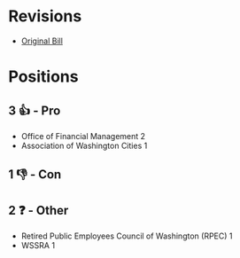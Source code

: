 # Revisions
* [Original Bill](1/)

# Positions
## 3 👍 - Pro
* Office of Financial Management 2
* Association of Washington Cities 1

## 1 👎 - Con

## 2 ❓ - Other
* Retired Public Employees Council of Washington (RPEC) 1
* WSSRA 1
